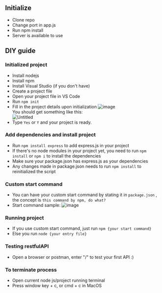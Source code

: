 ## Initialize

- Clone repo
- Change port in app.js
- Run npm install
- Server is available to use

## DIY guide

### Initialized project   
- Install nodejs
- Install npm
- Install Visual Studio (if you don't have)
- Create a project file
- Open your project file in VS Code
- Run `npm init`
- Fill in the project details upon initialization
  ![image](https://github.com/Ahosahos/cicd-poc/assets/86953460/658bce31-956c-4217-b5fe-4df147cc57a0)   
  You should get something like this:   
  ![Untitled](https://github.com/Ahosahos/cicd-poc/assets/86953460/b07a77c5-3279-4417-8205-82fb2438e1a9)   
- Type `Yes` or `Y` and your project is ready.

### Add dependencies and install project
- Run `npm install express` to add express.js in your project 
- If there's no node modules in your project yet, you need to run `npm install` or `npm i` to install the dependencies
- Make sure your package.json has express.js as your dependencies
- Any changes made in package.json needs to run `npm install` to reinitialized the script

### Custom start command
- You can have your custom start command by stating it in `package.json` , the concept is `this command by npm, do what?`
- Start command sample: 
![image](https://github.com/Ahosahos/cicd-poc/assets/86953460/642ac8ec-74c2-441e-ac81-989c9c32ebdf)

### Running project
- If you use custom start command, just run `npm {your start command}`
- Else you run `node {your entry file}`

### Testing restfulAPI
- Open a browser or postman, enter "/" to test your first API :)

### To terminate process
- Open current node js/project running terminal
- Press window key + c, or cmd + c in MacOS 



